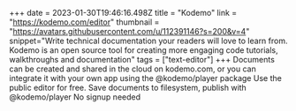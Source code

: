 +++
date = 2023-01-30T19:46:16.498Z
title = "Kodemo"
link = "https://kodemo.com/editor"
thumbnail = "https://avatars.githubusercontent.com/u/112391146?s=200&v=4"
snippet="Write technical documentation your readers will love to learn from. Kodemo is an open source tool for creating more engaging code tutorials, walkthroughs and documentation"
tags = ["text-editor"]
+++
Documents can be created and shared in the cloud on kodemo.com,
or you can integrate it with your own app using the @kodemo/player package
Use the public editor for free. Save documents to filesystem, publish with @kodemo/player
No signup needed
